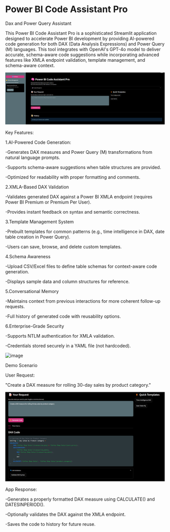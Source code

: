 # Power BI Code Assistant Pro
Dax and Power Query Assistant


This Power BI Code Assistant Pro is a sophisticated Streamlit application designed to accelerate Power BI development by providing AI-powered code generation for both DAX (Data Analysis Expressions) and Power Query (M) languages. This tool integrates with OpenAI's GPT-4o model to deliver accurate, schema-aware code suggestions while incorporating advanced features like XMLA endpoint validation, template management, and schema-aware context.

![alt image](https://github.com/boprosv/DAX_and_Power_Query/blob/main/Screenshot%202025-03-27%20095316.png?raw=true)

Key Features:

1.AI-Powered Code Generation:

-Generates DAX measures and Power Query (M) transformations from natural language prompts.

-Supports schema-aware suggestions when table structures are provided.

-Optimized for readability with proper formatting and comments.

2.XMLA-Based DAX Validation

-Validates generated DAX against a Power BI XMLA endpoint (requires Power BI Premium or Premium Per User).

-Provides instant feedback on syntax and semantic correctness.

3.Template Management System

-Prebuilt templates for common patterns (e.g., time intelligence in DAX, date table creation in Power Query).

-Users can save, browse, and delete custom templates.

4.Schema Awareness

-Upload CSV/Excel files to define table schemas for context-aware code generation.

-Displays sample data and column structures for reference.

5.Conversational Memory

-Maintains context from previous interactions for more coherent follow-up requests.

-Full history of generated code with reusability options.

6.Enterprise-Grade Security

-Supports NTLM authentication for XMLA validation.

-Credentials stored securely in a YAML file (not hardcoded).


![image](https://github.com/user-attachments/assets/de5393cb-fd21-4a49-b5c6-f5c6ad70da2c)


Demo Scenario

User Request:

"Create a DAX measure for rolling 30-day sales by product category."

![image](https://github.com/boprosv/DAX_and_Power_Query/blob/main/Screenshot%202025-03-27%20101353.png?raw=true)

App Response:

-Generates a properly formatted DAX measure using CALCULATE() and DATESINPERIOD().

-Optionally validates the DAX against the XMLA endpoint.

-Saves the code to history for future reuse.
